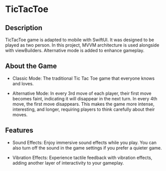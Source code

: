 # TicTacToe
## Description
TicTacToe game is adapted to mobile with SwiftUI. It was designed to be played as two person. In this project, MVVM architecture is used alongside with viewBuilders. Alternative mode is added to enhance gameplay.

## About the Game

- Classic Mode: The traditional Tic Tac Toe game that everyone knows and loves.

- Alternative Mode: In every 3rd move of each player, their first move becomes faint, indicating it will disappear in the next turn. In every 4th move, the first move disappears. This makes the game more intense, interesting, and longer, requiring players to think carefully about their moves.

## Features

- Sound Effects: Enjoy immersive sound effects while you play. You can also turn off the sound in the game settings if you prefer a quieter game.

- Vibration Effects: Experience tactile feedback with vibration effects, adding another layer of interactivity to your gameplay.
